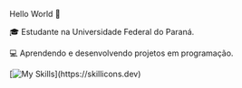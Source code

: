 Hello World 👋

🎓 Estudante na Universidade Federal do Paraná.

💻 Aprendendo e desenvolvendo projetos em programação.

[![My Skills](https://skillicons.dev/icons?i=mysql,html,js,c,php,css,vscode,)](https://skillicons.dev)

